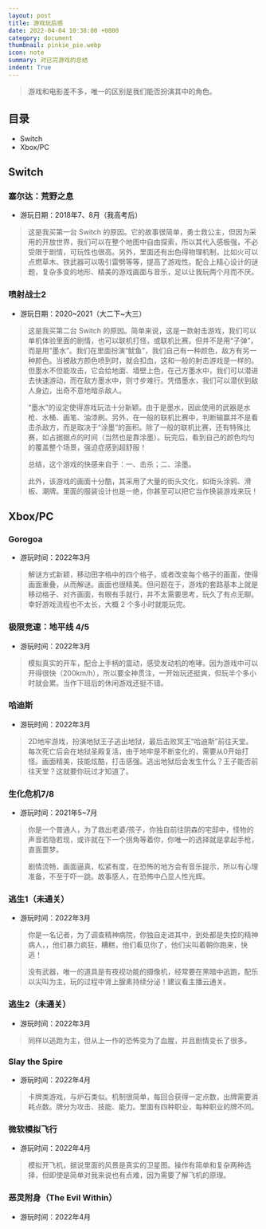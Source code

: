 ```yaml
---
layout: post
title: 游戏玩后感
date: 2022-04-04 10:38:00 +0800
category: document
thumbnail: pinkie_pie.webp
icon: note
summary: 对已完游戏的总结
indent: True
---
```


> 游戏和电影差不多，唯一的区别是我们能否扮演其中的角色。

## 目录

- Switch
- Xbox/PC

## Switch

### 塞尔达：荒野之息

- 游玩日期：2018年7、8月（我高考后）

> 这是我买第一台 Switch 的原因。它的故事很简单，勇士救公主，但因为采用的开放世界，我们可以在整个地图中自由探索，所以其代入感极强，不必受限于剧情，可玩性也很高。另外，里面还有出色得物理机制，比如火可以点燃草木、铁武器可以吸引雷劈等等，提高了游戏性。配合上精心设计的谜题，复杂多变的地形、精美的游戏画面与音乐，足以让我玩两个月而不厌。

### 喷射战士2

- 游玩日期：2020~2021（大二下~大三）

> 这是我买第二台 Switch 的原因。简单来说，这是一款射击游戏，我们可以单机体验里面的剧情，也可以联机打怪，或联机比赛。但并不是用“子弹”，而是用“墨水”。我们在里面扮演“鱿鱼”，我们自己有一种颜色，敌方有另一种颜色。当被敌方颜色喷到时，就会扣血，这和一般的射击游戏是一样的。但墨水不但能攻击，它会给地面、墙壁上色，在己方墨水中，我们可以潜进去快速游动，而在敌方墨水中，则寸步难行。凭借墨水，我们可以潜伏到敌人身边，出奇不意地暗杀敌人。
>
> “墨水”的设定使得游戏玩法十分新颖。由于是墨水，因此使用的武器是水枪、水桶、画笔、油漆刷。另外，在一般的联机比赛中，判断输赢并不是看击杀敌方，而是取决于“涂墨”的面积。除了一般的联机比赛，还有特殊比赛，如占据据点的时间（当然也是靠涂墨）。玩完后，看到自己的颜色均匀的覆盖整个场景，强迫症感到超舒服！
>
> 总结，这个游戏的快感来自于：一、击杀；二、涂墨。
>
> 此外，该游戏的画面十分酷，其采用了大量的街头文化，如街头涂鸦、滑板、潮牌。里面的服装设计也是一绝，你甚至可以把它当作换装游戏来玩！

## Xbox/PC

### Gorogoa

- 游玩时间：2022年3月

> 解谜方式新颖，移动田字格中的四个格子，或者改变每个格子的画面，使得画面重叠，从而解谜。画面也很精美。但问题在于，游戏的套路基本上就是移动格子、对齐画面，有眼有手就行，并不太需要思考，玩久了有点无聊。幸好游戏流程也不太长，大概 2 个多小时就能玩完。

### 极限竞速：地平线 4/5

- 游玩时间：2022年3月

> 模拟真实的开车，配合上手柄的震动，感受发动机的咆哮。因为游戏中可以开得很快（200km/h），所以要全神贯注，一开始玩还挺爽，但玩半个多小时就会累。当作下班后的休闲游戏还挺不错。

### 哈迪斯

- 游玩时间：2022年3月

> 2D地牢游戏，扮演地狱王子逃出地狱，最后击败冥王“哈迪斯”前往天堂。每次死亡后会在地狱圣殿复活，由于地牢是不断变化的，需要从0开始打怪。画面精美，技能炫酷，打击感强。逃出地狱后会发生什么？王子能否前往天堂？这就要你玩过才知道了。

### 生化危机7/8

- 游玩时间：2021年5~7月

> 你是一个普通人，为了救出老婆/孩子，你独自前往阴森的宅邸中，怪物的声音若隐若现，或许就在下一个拐角等着你，你唯一的选择就是拿起手枪，直面噩梦。
>
> 剧情流畅，画面逼真，松紧有度，在恐怖的地方会有音乐提示，所以有心理准备，不至于吓一跳。故事感人，在恐怖中凸显人性光辉。

### 逃生1（未通关）

- 游玩时间：2022年3月

> 你是一名记者，为了调查精神病院，你独自走进其中，到处都是失控的精神病人，，他们暴力疯狂，糟糕，他们看见你了，他们尖叫着朝你跑来，快逃！
>
> 没有武器，唯一的道具是有夜视功能的摄像机，经常要在黑暗中逃跑，配乐以尖叫为主，玩的过程中肾上腺素持续分泌！建议看主播云通关。

### 逃生2（未通关）

- 游玩时间：2022年3月

> 同样以逃跑为主，但从上一作的恐怖变为了血腥，并且剧情变长了很多。

### Slay the Spire

- 游玩时间：2022年4月

> 卡牌类游戏，与炉石类似。机制很简单，每回合获得一定点数，出牌需要消耗点数。牌分为攻击、技能、能力。里面有四种职业，每种职业的牌不同。

### 微软模拟飞行

- 游玩时间：2022年4月

> 模拟开飞机，据说里面的风景是真实的卫星图。操作有简单和复杂两种选择，但即使是简单对我来说也有点难，因为需要了解飞机的原理。

### 恶灵附身（The Evil Within）

- 游玩时间：2022年4月
